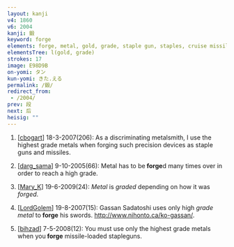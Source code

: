 ```yaml
---
layout: kanji
v4: 1860
v6: 2004
kanji: 鍛
keyword: forge
elements: forge, metal, gold, grade, staple gun, staples, cruise missile, missile, wind, crotch
elementsTree: l(gold, grade)
strokes: 17
image: E98D9B
on-yomi: タン
kun-yomi: きた.える
permalink: /鍛/
redirect_from:
 - /2004/
prev: 段
next: 后
heisig: ""
---
```


1) [<a href="http://kanji.koohii.com/profile/cbogart">cbogart</a>] 18-3-2007(206): As a discriminating metalsmith, I use the highest grade metals when forging such precision devices as staple guns and missiles.

2) [<a href="http://kanji.koohii.com/profile/darg_sama">darg_sama</a>] 9-10-2005(66): Metal has to be<strong> forge</strong>d many times over in order to reach a high grade.

3) [<a href="http://kanji.koohii.com/profile/Mary_K">Mary_K</a>] 19-6-2009(24): <em>Metal</em> is <em>graded</em> depending on how it was <em>forged</em>.

4) [<a href="http://kanji.koohii.com/profile/LordGolem">LordGolem</a>] 19-8-2007(15): Gassan Sadatoshi uses only high <em>grade metal</em> to<strong> forge</strong> his swords. <a href="http://www.nihonto.ca/ko-gassan/">http://www.nihonto.ca/ko-gassan/</a>.

5) [<a href="http://kanji.koohii.com/profile/bihzad">bihzad</a>] 7-5-2008(12): You must use only the highest grade metals when you<strong> forge</strong> missile-loaded stapleguns.

